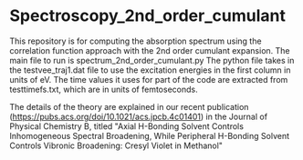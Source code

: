 # Spectroscopy_2nd_order_cumulant
This repository is for computing the absorption spectrum using the correlation function approach with the 2nd order cumulant expansion. The main file to run is spectrum_2nd_order_cumulant.py The python file takes in the testvee_traj1.dat file to use the excitation energies in the first column in units of eV. The time values it uses for part of the code are extracted from testtimefs.txt, which are in units of femtoseconds.

The details of the theory are explained in our recent publication (https://pubs.acs.org/doi/10.1021/acs.jpcb.4c01401) in the Journal of Physical Chemistry B, titled
"Axial H-Bonding Solvent Controls Inhomogeneous Spectral Broadening, While Peripheral H-Bonding Solvent Controls Vibronic Broadening: Cresyl Violet in Methanol"
